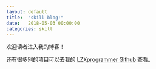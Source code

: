 ```yaml
---
layout: default
title:  "skill blog!"
date:   2018-05-03 00:00:00
categories: skill
---
```


欢迎读者进入我的博客！

还有很多别的项目可以去我的 [LZXprogrammer Github][LZX@github] 查看。

[LZX@github]: https://github.com/LZXprogrammer
